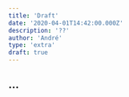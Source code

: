 ```yaml
---
title: 'Draft'
date: '2020-04-01T14:42:00.000Z'
description: '??'
author: 'André'
type: 'extra'
draft: true
---
```


## ...
